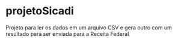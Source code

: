 # projetoSicadi
Projeto para ler os dados em um arquivo CSV e gera outro com um resultado para ser enviada para a Receita Federal
